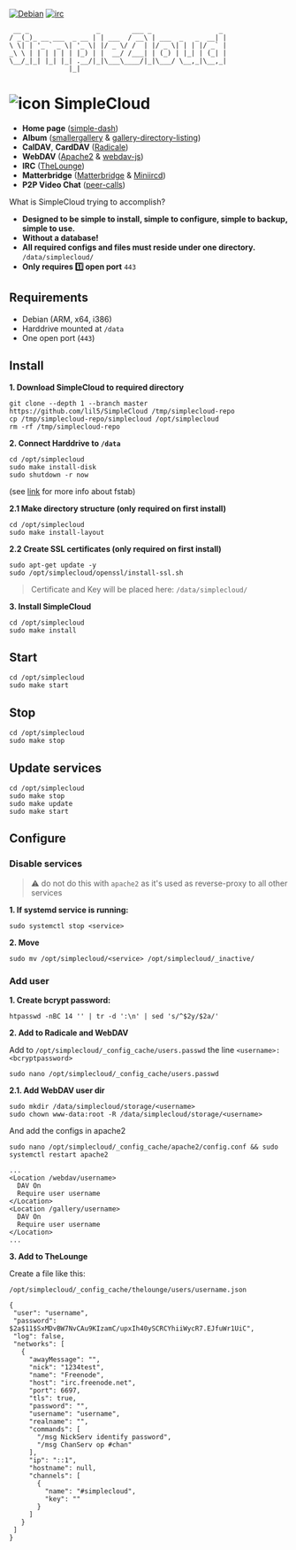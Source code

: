 [![Debian](https://www.debian.org/logos/button-mini.png)](https://www.debian.org/distrib/) [![irc](https://img.shields.io/badge/freenode-%23simplecloud-415364.svg?colorA=ff9e18&style=flat-square)](irc://chat.freenode.net:6697/#simplecloud)

```
 __ _                 _        ___ _                 _
/ _(_)_ __ ___  _ __ | | ___  / __\ | ___  _   _  __| |
\ \| | '_ ` _ \| '_ \| |/ _ \/ /  | |/ _ \| | | |/ _` |
_\ \ | | | | | | |_) | |  __/ /___| | (_) | |_| | (_| |
\__/_|_| |_| |_| .__/|_|\___\____/|_|\___/ \__,_|\__,_|
               |_|
```

# ![icon](_development/favicon.ico) SimpleCloud

- **Home page** ([simple-dash](https://github.com/Swagielka/simple-dash/pull/6))
- **Album** ([smallergallery](https://github.com/lil5/smallergallery) & [gallery-directory-listing](https://github.com/lil5/gallery-directory-listing))
- **CalDAV**, **CardDAV** ([Radicale](https://radicale.org/))
- **WebDAV** ([Apache2](https://packages.debian.org/stretch/apache2) & [webdav-js](https://github.com/dom111/webdav-js))
- **IRC** ([TheLounge](https://thelounge.chat/))
- **Matterbridge** ([Matterbridge](https://github.com/42wim/matterbridge) & [Miniircd](https://github.com/jrosdahl/miniircd))
- **P2P Video Chat** ([peer-calls](https://www.npmjs.com/package/peer-calls))

What is SimpleCloud trying to accomplish?

* **Designed to be simple to install, simple to configure, simple to backup, simple to use.**
* **Without a database!**
* **All required configs and files must reside under one directory.** `/data/simplecloud/`
* **Only requires :one: open port** `443`

## Requirements

- Debian (ARM, x64, i386)
- Harddrive mounted at `/data`
- One open port (`443`)

## Install

**1. Download SimpleCloud to required directory**

```
git clone --depth 1 --branch master https://github.com/lil5/SimpleCloud /tmp/simplecloud-repo
cp /tmp/simplecloud-repo/simplecloud /opt/simplecloud
rm -rf /tmp/simplecloud-repo
```

**2. Connect Harddrive to `/data`**

```
cd /opt/simplecloud
sudo make install-disk
sudo shutdown -r now
```
(see [link](https://www.howtogeek.com/howto/38125/htg-explains-what-is-the-linux-fstab-and-how-does-it-work/) for more info about fstab)

**2.1 Make directory structure (only required on first install)**

```
cd /opt/simplecloud
sudo make install-layout
```

**2.2 Create SSL certificates (only required on first install)**

```
sudo apt-get update -y
sudo /opt/simplecloud/openssl/install-ssl.sh
```

> Certificate and Key will be placed here:
> `/data/simplecloud/`

**3. Install SimpleCloud**

```
cd /opt/simplecloud
sudo make install
```

## Start

```
cd /opt/simplecloud
sudo make start
```

## Stop

```
cd /opt/simplecloud
sudo make stop
```

## Update services

```
cd /opt/simplecloud
sudo make stop
sudo make update
sudo make start
```

## Configure

### Disable services

> :warning: do not do this with `apache2` as it's used as reverse-proxy to all other services

**1. If systemd service is running:**

```
sudo systemctl stop <service>
```

**2. Move**

```
sudo mv /opt/simplecloud/<service> /opt/simplecloud/_inactive/
```

### Add user

**1. Create bcrypt password:**

```
htpasswd -nBC 14 '' | tr -d ':\n' | sed 's/^$2y/$2a/'
```

**2. Add to Radicale and WebDAV**

Add to `/opt/simplecloud/_config_cache/users.passwd` the line `<username>:<bcryptpassword>`

```
sudo nano /opt/simplecloud/_config_cache/users.passwd
```

**2.1. Add WebDAV user dir**

```
sudo mkdir /data/simplecloud/storage/<username>
sudo chown www-data:root -R /data/simplecloud/storage/<username>
```

And add the configs in apache2

```
sudo nano /opt/simplecloud/_config_cache/apache2/config.conf && sudo systemctl restart apache2
```

```
...
<Location /webdav/username>
  DAV On
  Require user username
</Location>
<Location /gallery/username>
  DAV On
  Require user username
</Location>
...
```

**3. Add to TheLounge**

Create a file like this:

`/opt/simplecloud/_config_cache/thelounge/users/username.json`

```
{
 "user": "username",
 "password": $2a$11$SxMDvBW7NvCAu9KIzamC/upxIh40ySCRCYhiiWycR7.EJfuWr1UiC",
 "log": false,
 "networks": [
   {
     "awayMessage": "",
     "nick": "1234test",
     "name": "Freenode",
     "host": "irc.freenode.net",
     "port": 6697,
     "tls": true,
     "password": "",
     "username": "username",
     "realname": "",
     "commands": [
       "/msg NickServ identify password",
       "/msg ChanServ op #chan"
     ],
     "ip": "::1",
     "hostname": null,
     "channels": [
       {
         "name": "#simplecloud",
         "key": ""
       }
     ]
   }
 ]
}
```
